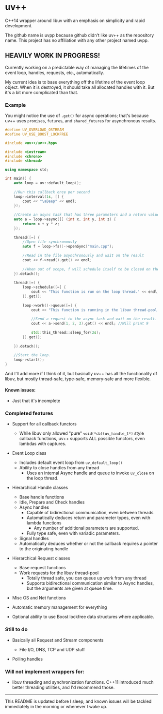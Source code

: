 uv++
====

C++14 wrapper around libuv with an emphasis on simplicity and rapid development.

The github name is uvpp because github didn't like uv++ as the repository name. This project has no affiliation with any other project named uvpp.

## HEAVILY WORK IN PROGRESS!

Currently working on a predictable way of managing the lifetimes of the event loop, handles, requests, etc., automatically.

My current idea is to base everything off the lifetime of the event loop object. When it is destroyed, it should take all allocated handles with it. But it's a bit more complicated than that.

### Example

You might notice the use of `.get()` for async operations; that's because uv++ uses `promise`s, `future`s, and `shared_future`s for asynchronous results.

```C++
#define UV_OVERLOAD_OSTREAM
#define UV_USE_BOOST_LOCKFREE

#include <uv++/uv++.hpp>

#include <iostream>
#include <chrono>
#include <thread>

using namespace std;

int main() {
    auto loop = uv::default_loop();
    
    //Run this callback once per second
    loop->interval(1s, [] {
        cout << "\aBeep" << endl;
    });
    
    //Create an async task that has three parameters and a return value
    auto a = loop->async([] (int x, int y, int z) {
        return x + y * z;
    });
    
    thread([=] {
        //Open file synchronously
        auto f = loop->fs()->openSync("main.cpp");
        
        //Read in the file asynchronously and wait on the result
        cout << f->read().get() << endl;
        
        //When out of scope, f will schedule itself to be closed on the event loop thread
    }).detach();
    
    thread([=] {
        loop->schedule([=] {
            cout << "This function is run on the loop thread." << endl;
        }).get();
        
        loop->work()->queue([=] {
            cout << "This function is running in the libuv thread-pool." << endl;
            
            //Send a request to the async task and wait on the result.
            cout << a->send(1, 2, 3).get() << endl; //Will print 9
            
            std::this_thread::sleep_for(2s);
        }).get();
        
    }).detach();
    
    //Start the loop.
    loop->start();
}
```

And I'll add more if I think of it, but basically uv++ has all the functionality of libuv, but mostly thread-safe, type-safe, memory-safe and more flexible.

#### Known issues:

* Just that it's incomplete

### Completed features

* Support for all callback functors
    - While libuv only allowed "pure" `void(*cb)(uv_handle_t*)` style callback functions, uv++ supports ALL possible functors, even lambdas with captures.

* Event Loop class
    - Includes default event loop from `uv_default_loop()`
    - Ability to close handles from any thread
        - Uses an internal Async handle and queue to invoke `uv_close` on the loop thread.
    
* Hierarchical Handle classes
    - Base handle functions
    - Idle, Prepare and Check handles
    - Async handles
        - Capable of bidirectional communication, even between threads
        - Automatically deduces return and parameter types, even with lambda functions
            - Any number of additional parameters are supported.
        - Fully type safe, even with variadic parameters.
    - Signal handles
    - Automatically deduces whether or not the callback requires a pointer to the originating handle
    
* Hierarchical Request classes
    - Base request functions
    - Work requests for the libuv thread-pool
        - Totally thread safe, you can queue up work from any thread
        - Supports bidirectional communication similar to Async handles, but the arguments are given at queue time.
    
* Misc OS and Net functions

* Automatic memory management for everything

* Optional ability to use Boost lockfree data structures where applicable.

### Still to do

* Basically all Request and Stream components
    - File I/O, DNS, TCP and UDP stuff

* Polling handles
    
### Will not implement wrappers for:

* libuv threading and synchronization functions. C++11 introduced much better threading utilities, and I'd recommend those.

------

This README is updated before I sleep, and known issues will be tackled immediately in the morning or whenever I wake up.
